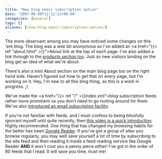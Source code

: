 ```yaml
---
title: "New blog email subscription option"
date: "2007-06-08T12:12:22+00:00"
categories: [General]
tags: []
aliases: [/new-blog-email-subscription-option/]
---
```


The more observant among you may have noticed some changes on this 'ere blog. The blog was a wee bit anonymous so I've added an <a href="{{< ref "about.html" >}}">About link at the top of each page</a>. I've also added a link through to the <a href="http://www.openxtra.co.uk/">products section too</a>. Just so new visitors landing on the blog get an idea of what we're about.

There's also a mini About section on the main blog page too on the right hand side. Haven't figured out how to get that on every page, but I'm working on it. Hey, I'm new to all this blog thing, so this is a work in progress. ;)

We've made the <a href="{{< ref "/" >}}index.xml">blog subscription feeds</a> rather more prominent so you don't need to go rooting around for them. We've also <a href="http://www.feedburner.com/fb/a/emailverifySubmit?feedId=951326">introduced an email subscription facility</a>.

If you're not familiar with feeds, and I must confess to being blissfully ignorant myself until quite recently, then <a href="http://www.commoncraft.com/rss_plain_english">this video is a quick introduction</a>. Highly recommended. One thing that has changed my browsing habits for the better has been <a href="http://www.google.com/reader">Google Reader</a>. If you've got a group of sites you browse regularly, you may well save yourself a lot of time by subscribing to the site feed and then reading it inside a feed reading service like Google Reader <strong>AND</strong> it won't cost you a penny piece either! I've got in the order of 80 feeds that I read. It will save you time, trust me!
